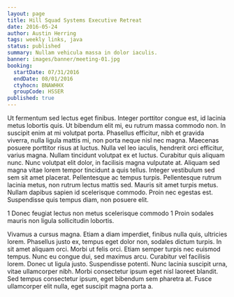 ```yaml
---
layout: page
title: Hill Squad Systems Executive Retreat
date: 2016-05-24
author: Austin Herring
tags: weekly links, java
status: published
summary: Nullam vehicula massa in dolor iaculis.
banner: images/banner/meeting-01.jpg
booking:
  startDate: 07/31/2016
  endDate: 08/01/2016
  ctyhocn: BNAWHHX
  groupCode: HSSER
published: true
---
```

Ut fermentum sed lectus eget finibus. Integer porttitor congue est, id lacinia metus lobortis quis. Ut bibendum elit mi, eu rutrum massa commodo non. In suscipit enim at mi volutpat porta. Phasellus efficitur, nibh et gravida viverra, nulla ligula mattis mi, non porta neque nisl nec magna. Maecenas posuere porttitor risus at luctus. Nulla vel leo iaculis, hendrerit orci efficitur, varius magna. Nullam tincidunt volutpat ex et luctus.
Curabitur quis aliquam nunc. Nunc volutpat elit dolor, in facilisis magna vulputate at. Aliquam sed magna vitae lorem tempor tincidunt a quis tellus. Integer vestibulum sed sem sit amet placerat. Pellentesque ac tempus turpis. Pellentesque rutrum lacinia metus, non rutrum lectus mattis sed. Mauris sit amet turpis metus. Nullam dapibus sapien id scelerisque commodo. Proin nec egestas est. Suspendisse quis tempus diam, non posuere elit.

1 Donec feugiat lectus non metus scelerisque commodo
1 Proin sodales mauris non ligula sollicitudin lobortis.

Vivamus a cursus magna. Etiam a diam imperdiet, finibus nulla quis, ultricies lorem. Phasellus justo ex, tempus eget dolor non, sodales dictum turpis. In sit amet aliquam orci. Morbi ut felis orci. Etiam semper turpis nec euismod tempus. Nunc eu congue dui, sed maximus arcu. Curabitur vel facilisis lorem. Donec ut ligula justo. Suspendisse potenti. Nunc lacinia suscipit urna, vitae ullamcorper nibh. Morbi consectetur ipsum eget nisl laoreet blandit. Sed tempus consectetur ipsum, eget bibendum sem pharetra at. Fusce ullamcorper elit nulla, eget suscipit magna porta a.
